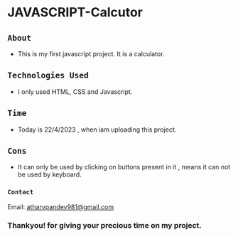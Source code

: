 # JAVASCRIPT-Calcutor
## `About`
* This is my first javascript project. It is a calculator.
## `Technologies Used`
* I only used HTML, CSS and Javascript.
## `Time`
* Today is 22/4/2023 , when iam uploading this project.
## `Cons`
* It can only be used by clicking on buttons present in it , means it can not be used by keyboard.
### `Contact`
Email: <atharvpandey981@gmail.com>

 ### Thankyou! for giving your precious time on my project.
